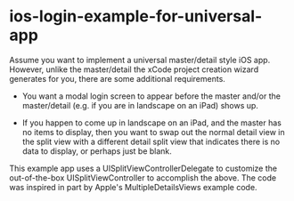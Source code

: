 ios-login-example-for-universal-app
===================================

Assume you want to implement a universal master/detail style iOS app. However, unlike the master/detail the xCode project creation wizard generates for you, there are some additional requirements.

* You want a modal login screen to appear before the master and/or the master/detail (e.g. if you are in landscape on an iPad) shows up.

* If you happen to come up in landscape on an iPad, and the master has no items to display, then you want to swap out the normal detail view in the split view with a different detail split view that indicates there is no data to display, or perhaps just be blank. 

This example app uses a UISplitViewControllerDelegate to customize the out-of-the-box UISplitViewController to accomplish the above.  The code was inspired in part by Apple's MultipleDetailsViews example code. 
